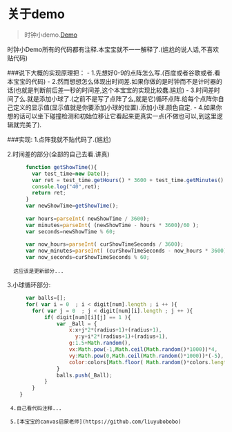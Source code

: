 # 关于demo
>时钟小demo.[Demo](http://himmas.github.io/Himmas_demo/canvas/particle-clock/)

时钟小Demo所有的代码都有注释.本宝宝就不一一解释了.(尴尬的说人话,不喜欢贴代码)

###说下大概的实现原理把：
    - 1.先想好0-9的点阵怎么写.(百度或者谷歌或者.看本宝宝的代码)
    - 2.然而想想怎么体现出时间差.如果你做的是时钟而不是计时器的话(也就是判断前后差一秒的时间差,这个本宝宝的实现比较蠢.尴尬)
    - 3.时间差时间了么.就是添加小球了.(之前不是写了点阵了么,就是它)循环点阵.给每个点阵你自己定义的显示值(显示值就是你要添加小球的位置).添加小球.颜色自定.
    - 4.如果你想的话可以坐下碰撞检测和初始位移让它看起来更真实一点(不做也可以,到这里逻辑就完美了).
    
###实现:
   1.点阵我就不贴代码了.(尴尬)
  
   2.时间差的部分(全部的自己去看.讲真)
  
```javascript
      function getShowTime(){
      	var test_time=new Date();
      	var ret = test_time.getHours() * 3600 + test_time.getMinutes() * 60 + test_time.getSeconds();
      	console.log("40",ret);
      	return ret;
      }
      var newShowTime=getShowTime();
	
      var hours=parseInt( newShowTime / 3600);
      var minutes=parseInt( (newShowTime - hours * 3600)/60 );
      var seconds=newShowTime % 60;
    
      var now_hours=parseInt( curShowTimeSeconds / 3600);
      var now_minutes=parseInt( (curShowTimeSeconds - now_hours * 3600)/60 );
      var now_seconds=curShowTimeSeconds % 60;
```
    	
      这应该是更新部分...
    
   3.小球循环部分:
  
```javascript
      var balls=[];
      for( var i = 0  ; i < digit[num].length ; i ++ ){
  	    for( var j = 0  ; j < digit[num][i].length ; j ++ ){
  	        if( digit[num][i][j] == 1 ){
  	            var _Ball = {
  	            	x:x+j*2*(radius+1)+(radius+1),
                      y:y+i*2*(radius+1)+(radius+1),
  	            	g:1.5+Math.random(),
  	          		vx:Math.pow(-1,Math.ceil(Math.random()*1000))*4,
  	          		vy:Math.pow(0,Math.ceil(Math.random()*1000))*(-5),
  	          		color:colors[Math.floor( Math.random()*colors.length)]
  	            }
  	            balls.push(_Ball);
  	        }
  	    }
  	}
```
  	 4.自己看代码注释...
  	
  	 5.[本宝宝的canvas启蒙老师](https://github.com/liuyubobobo)
